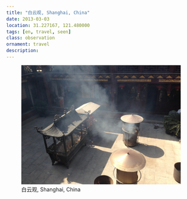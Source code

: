 ```yaml
---
title: "白云观, Shanghai, China"
date: 2013-03-03
location: 31.227167, 121.480000
tags: [en, travel, seen]
class: observation
ornament: travel
description: 
---
```


<figure>
  <img src="/assets/img/2013-03-03-shanghai-china.jpeg" alt="白云观, Shanghai, China">
  <figcaption>白云观, Shanghai, China</figcaption>
</figure>
